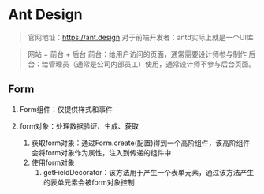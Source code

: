 # Ant Design

> 官网地址：https://ant.design
> 对于前端开发者：antd实际上就是一个UI库

> 网站 = 前台 + 后台
> 前台：给用户访问的页面，通常需要设计师参与制作
> 后台：给管理员（通常是公司内部员工）使用，通常设计师不参与后台页面。

## Form

1. Form组件：仅提供样式和事件

2. form对象：处理数据验证、生成、获取
   1. 获取form对象：通过Form.create(配置)得到一个高阶组件，该高阶组件会将form对象作为属性，注入到传递的组件中
   2. 使用form对象
      1. getFieldDecorator：该方法用于产生一个表单元素，通过该方法产生的表单元素会被form对象控制